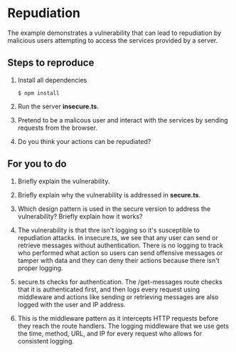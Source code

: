 # Repudiation

The example demonstrates a vulnerability that can lead to repudiation by malicious users attempting to access the services provided by a server.

## Steps to reproduce

1. Install all dependencies

    `$ npm install`

2. Run the server __insecure.ts__.

3. Pretend to be a malicous user and interact with the services by sending requests from the browser.

4. Do you think your actions can be repudiated?

## For you to do

1. Briefly explain the vulnerability.
2. Briefly explain why the vulnerability is addressed in __secure.ts__.
3. Which design pattern is used in the secure version to address the vulnerability? Briefly explain how it works?

1. The vulnerability is that thre isn't logging so it's susceptible to repudiation attacks. In insecure.ts, we see that any user can send or retrieve messages without authentication. There is no logging to track who performed what action so users can send offensive messages or tamper with data and they can deny their actions because there isn't proper logging.
2. secure.ts checks for authentication. The /get-messages route checks that it is authenticated first, and then logs every request using middleware and actions like sending or retrieving messages are also logged with the user and IP address. 
3. This is the middleware pattern as it intercepts HTTP requests before they reach the route handlers. The logging middleware that we use gets the time, method, URL, and IP for every request who allows for consistent logging. 